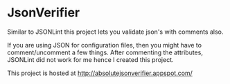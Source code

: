 JsonVerifier
============

Similar to JSONLint this project lets you validate json's with comments also.

If you are using JSON for configuration files, then you might have to comment/uncomment a few things. After commenting the attributes, JSONLint did not work for me hence I created this project.

This project is hosted at http://absolutejsonverifier.appspot.com/
